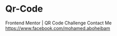 # Qr-Code
Frontend Mentor | QR Code Challenge 
Contact Me https://www.facebook.com/mohamed.aboheibam
